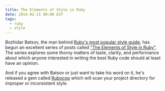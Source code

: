 ```yaml
---
title: The Elements of Style in Ruby
date: 2014-02-21 00:00 EST
tags:
  - ruby
  - style
---
```


Bozhidar Batsov, the man behind [Ruby's most popular style guide][1], has begun an excellent series of posts called ["The Elements of Style in Ruby"][2]. The series explores some thorny matters of taste, clarity, and performance about which anyone interested in writing the best Ruby code should at least have an opinion.

<!--more-->

And if you agree with Batsov or just want to take his word on it, he's released a gem called [Rubocop][3] which will scan your project directory for improper or inconsistent style.

 [1]: https://github.com/bbatsov/ruby-style-guide
 [2]: http://batsov.com/articles/categories/style/
 [3]: https://github.com/bbatsov/rubocop

